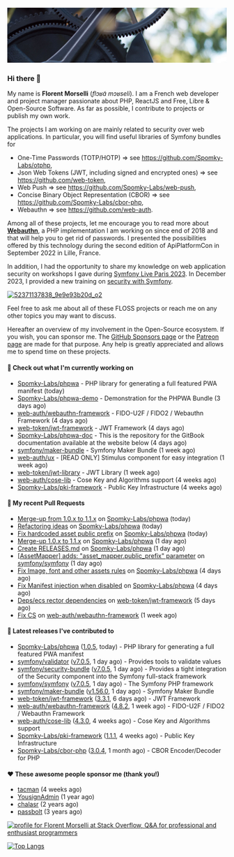 ![Cover image](1.webp)

### Hi there 👋

My name is **Florent Morselli** (*flɔʁɑ̃ mɔʁseli*). I am a French web developer and project manager passionate about PHP, ReactJS and Free, Libre & Open-Source Software.
As far as possible, I contribute to projects or publish my own work.

The projects I am working on are mainly related to security over web applications. In particular, you will find useful libraries of Symfony bundles for
* One-Time Passwords (TOTP/HOTP) => see https://github.com/Spomky-Labs/otphp,
* Json Web Tokens (JWT, including signed and encrypted ones) => see https://github.com/web-token,
* Web Push => see https://github.com/Spomky-Labs/web-push,
* Concise Binary Object Representation (CBOR) => see https://github.com/Spomky-Labs/cbor-php,
* Webauthn => see https://github.com/web-auth.

Among all of these projects, let me encourage you to read more about [**Webauthn**](https://github.com/web-auth), a PHP implementation I am working on since end of 2018 and that will help you to get rid of passwords. I presented the possibilities offered by this technology during the second edition of ApiPlatformCon in September 2022 in Lille, France.

In addition, I had the opportunity to share my knowledge on web application security on workshops I gave during [Symfony Live Paris 2023](https://live.symfony.com/2023-paris/workshop/maximiser-la-securite-de-vos-applications-avec-le-bundle-security).
In December 2023, I provided a new training on [security with Symfony](https://live.symfony.com/2023-brussels-con/workshop/road-to-safer-applications).

[![52371137838_9e9e93b20d_o2](https://user-images.githubusercontent.com/1091072/191684778-b9e26104-038d-45c2-a1b3-287233d15ecc.jpg)](https://api-platform.com/con/2022/conferences/webauthn-se-debarrasser-des-mots-de-passe-definitivement/)

Feel free to ask me about all of these FLOSS projects or reach me on any other topics you may want to discuss.

Hereafter an overview of my involvement in the Open-Source ecosystem.
If you wish, you can sponsor me. The [GitHub Sponsors page](https://github.com/sponsors/Spomky/) or the [Patreon page](https://www.patreon.com/FlorentMorselli) are made for that purpose. Any help is greatly appreciated and allows me to spend time on these projects.

#### 👷 Check out what I'm currently working on

- [Spomky-Labs/phpwa](https://github.com/Spomky-Labs/phpwa) - PHP library for generating a full featured PWA manifest (today)
- [Spomky-Labs/phpwa-demo](https://github.com/Spomky-Labs/phpwa-demo) - Demonstration for the PHPWA Bundle (3 days ago)
- [web-auth/webauthn-framework](https://github.com/web-auth/webauthn-framework) - FIDO-U2F / FIDO2 / Webauthn Framework (4 days ago)
- [web-token/jwt-framework](https://github.com/web-token/jwt-framework) - JWT Framework (4 days ago)
- [Spomky-Labs/phpwa-doc](https://github.com/Spomky-Labs/phpwa-doc) - This is the repository for the GitBook documentation available at the website below (4 days ago)
- [symfony/maker-bundle](https://github.com/symfony/maker-bundle) - Symfony Maker Bundle (1 week ago)
- [web-auth/ux](https://github.com/web-auth/ux) - [READ ONLY] Stimulus component for easy integration (1 week ago)
- [web-token/jwt-library](https://github.com/web-token/jwt-library) - JWT Library (1 week ago)
- [web-auth/cose-lib](https://github.com/web-auth/cose-lib) - Cose Key and Algorithms support (4 weeks ago)
- [Spomky-Labs/pki-framework](https://github.com/Spomky-Labs/pki-framework) - Public Key Infrastructure (4 weeks ago)

#### 🔨 My recent Pull Requests

- [Merge-up from 1.0.x to 1.1.x](https://github.com/Spomky-Labs/phpwa/pull/91) on [Spomky-Labs/phpwa](https://github.com/Spomky-Labs/phpwa) (today)
- [Refactoring ideas](https://github.com/Spomky-Labs/phpwa/pull/90) on [Spomky-Labs/phpwa](https://github.com/Spomky-Labs/phpwa) (today)
- [Fix hardcoded asset public prefix](https://github.com/Spomky-Labs/phpwa/pull/89) on [Spomky-Labs/phpwa](https://github.com/Spomky-Labs/phpwa) (today)
- [Merge-up 1.0.x to 1.1.x](https://github.com/Spomky-Labs/phpwa/pull/88) on [Spomky-Labs/phpwa](https://github.com/Spomky-Labs/phpwa) (1 day ago)
- [Create RELEASES.md](https://github.com/Spomky-Labs/phpwa/pull/87) on [Spomky-Labs/phpwa](https://github.com/Spomky-Labs/phpwa) (1 day ago)
- [[AssetMapper] adds: &#34;asset_mapper.public_prefix&#34; parameter](https://github.com/symfony/symfony/pull/54143) on [symfony/symfony](https://github.com/symfony/symfony) (1 day ago)
- [Fix Image, font and other assets rules](https://github.com/Spomky-Labs/phpwa/pull/82) on [Spomky-Labs/phpwa](https://github.com/Spomky-Labs/phpwa) (4 days ago)
- [Fix Manifest injection when disabled](https://github.com/Spomky-Labs/phpwa/pull/79) on [Spomky-Labs/phpwa](https://github.com/Spomky-Labs/phpwa) (4 days ago)
- [Deps/ecs rector dependencies](https://github.com/web-token/jwt-framework/pull/535) on [web-token/jwt-framework](https://github.com/web-token/jwt-framework) (5 days ago)
- [Fix CS](https://github.com/web-auth/webauthn-framework/pull/565) on [web-auth/webauthn-framework](https://github.com/web-auth/webauthn-framework) (1 week ago)

#### 🔭 Latest releases I've contributed to

- [Spomky-Labs/phpwa](https://github.com/Spomky-Labs/phpwa) ([1.0.5](https://github.com/Spomky-Labs/phpwa/releases/tag/1.0.5), today) - PHP library for generating a full featured PWA manifest
- [symfony/validator](https://github.com/symfony/validator) ([v7.0.5](https://github.com/symfony/validator/releases/tag/v7.0.5), 1 day ago) - Provides tools to validate values
- [symfony/security-bundle](https://github.com/symfony/security-bundle) ([v7.0.5](https://github.com/symfony/security-bundle/releases/tag/v7.0.5), 1 day ago) - Provides a tight integration of the Security component into the Symfony full-stack framework
- [symfony/symfony](https://github.com/symfony/symfony) ([v7.0.5](https://github.com/symfony/symfony/releases/tag/v7.0.5), 1 day ago) - The Symfony PHP framework
- [symfony/maker-bundle](https://github.com/symfony/maker-bundle) ([v1.56.0](https://github.com/symfony/maker-bundle/releases/tag/v1.56.0), 1 day ago) - Symfony Maker Bundle
- [web-token/jwt-framework](https://github.com/web-token/jwt-framework) ([3.3.1](https://github.com/web-token/jwt-framework/releases/tag/3.3.1), 6 days ago) - JWT Framework
- [web-auth/webauthn-framework](https://github.com/web-auth/webauthn-framework) ([4.8.2](https://github.com/web-auth/webauthn-framework/releases/tag/4.8.2), 1 week ago) - FIDO-U2F / FIDO2 / Webauthn Framework
- [web-auth/cose-lib](https://github.com/web-auth/cose-lib) ([4.3.0](https://github.com/web-auth/cose-lib/releases/tag/4.3.0), 4 weeks ago) - Cose Key and Algorithms support
- [Spomky-Labs/pki-framework](https://github.com/Spomky-Labs/pki-framework) ([1.1.1](https://github.com/Spomky-Labs/pki-framework/releases/tag/1.1.1), 4 weeks ago) - Public Key Infrastructure
- [Spomky-Labs/cbor-php](https://github.com/Spomky-Labs/cbor-php) ([3.0.4](https://github.com/Spomky-Labs/cbor-php/releases/tag/3.0.4), 1 month ago) - CBOR Encoder/Decoder for PHP

#### ❤️ These awesome people sponsor me (thank you!)

- [tacman](https://github.com/tacman) (4 weeks ago)
- [YousignAdmin](https://github.com/YousignAdmin) (1 year ago)
- [chalasr](https://github.com/chalasr) (2 years ago)
- [passbolt](https://github.com/passbolt) (3 years ago)

<a href="https://stackoverflow.com/users/2157818/florent-morselli"><img src="https://stackoverflow.com/users/flair/2157818.png" width="208" height="58" alt="profile for Florent Morselli at Stack Overflow, Q&amp;A for professional and enthusiast programmers" title="profile for Florent Morselli at Stack Overflow, Q&amp;A for professional and enthusiast programmers"></a>

[![Top Langs](https://wakatime.com/share/@Spomky/aa41d408-c524-4a5f-936d-0b9446698abd.svg)](https://wakatime.com/@Spomky)
